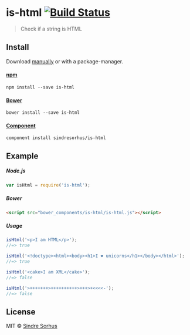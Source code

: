 # is-html [![Build Status](https://secure.travis-ci.org/sindresorhus/is-html.png?branch=master)](http://travis-ci.org/sindresorhus/is-html)

> Check if a string is HTML


## Install

Download [manually](https://github.com/sindresorhus/is-html/releases) or with a package-manager.

#### [npm](https://npmjs.org/package/is-html)

```
npm install --save is-html
```

#### [Bower](http://bower.io)

```
bower install --save is-html
```

#### [Component](https://github.com/component/component)

```
component install sindresorhus/is-html
```


## Example

##### Node.js

```js
var isHtml = require('is-html');
```

##### Bower

```html
<script src="bower_components/is-html/is-html.js"></script>
```

##### Usage

```js
isHtml('<p>I am HTML</p>');
//=> true

isHtml('<!doctype><html><body><h1>I ❤ unicorns</h1></body></html>');
//=> true

isHtml('<cake>I am XML</cake>');
//=> false

isHtml('>+++++++>++++++++++>+++>+<<<<-');
//=> false
```


## License

MIT © [Sindre Sorhus](http://sindresorhus.com)
